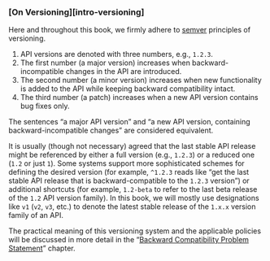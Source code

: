 ### [On Versioning][intro-versioning]

Here and throughout this book, we firmly adhere to [semver](https://semver.org/) principles of versioning.

  1. API versions are denoted with three numbers, e.g., `1.2.3`.
  2. The first number (a major version) increases when backward-incompatible changes in the API are introduced.
  3. The second number (a minor version) increases when new functionality is added to the API while keeping backward compatibility intact.
  4. The third number (a patch) increases when a new API version contains bug fixes only.

The sentences “a major API version” and “a new API version, containing backward-incompatible changes” are considered equivalent.

It is usually (though not necessary) agreed that the last stable API release might be referenced by either a full version (e.g., `1.2.3`) or a reduced one (`1.2` or just `1`). Some systems support more sophisticated schemes for defining the desired version (for example, `^1.2.3` reads like “get the last stable API release that is backward-compatible to the `1.2.3` version”) or additional shortcuts (for example, `1.2-beta` to refer to the last beta release of the `1.2` API version family). In this book, we will mostly use designations like `v1` (`v2`, `v3`, etc.) to denote the latest stable release of the `1.x.x` version family of an API.

The practical meaning of this versioning system and the applicable policies will be discussed in more detail in the “[Backward Compatibility Problem Statement](#back-compat-statement)” chapter.
